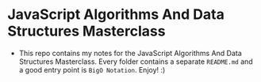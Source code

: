 # JavaScript Algorithms And Data Structures Masterclass

* This repo contains my notes for the JavaScript Algorithms And Data Structures Masterclass. Every folder contains a separate `README.md` and a good entry point is `BigO Notation`. Enjoy! :)